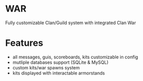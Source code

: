 # WAR
Fully customizable Clan/Guild system with integrated Clan War

# Features
- all messages, guis, scoreboards, kits customizable in config
- mutliple databases support (SQLite & MySQL)
- custom kits/war spawns system
- kits displayed with interactable armorstands

<blockquote class="imgur-embed-pub" lang="en" data-id="a/YzmvsYR" data-context="false" ><a href="//imgur.com/a/YzmvsYR"></a></blockquote><script async src="//s.imgur.com/min/embed.js" charset="utf-8"></script>
